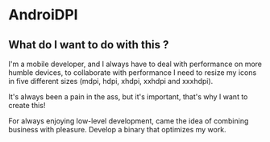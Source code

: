 # AndroiDPI

## What do I want to do with this ?

I'm a mobile developer, and I always have to deal with performance on more humble devices, to collaborate with performance I need to resize my icons in five different sizes (mdpi, hdpi, xhdpi, xxhdpi and xxxhdpi).

It's always been a pain in the ass, but it's important, that's why I want to create this!

For always enjoying low-level development, came the idea of combining business with pleasure. Develop a binary that optimizes my work.